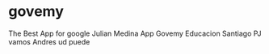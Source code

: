 # govemy
The Best App for google
Julian Medina
App Govemy Educacion
Santiago PJ
vamos Andres ud puede